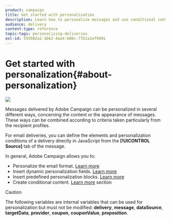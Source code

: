 ```yaml
---
product: campaign
title: Get started with personalization
description: Learn how to personalize messages and use conditional content in Campaign
audience: delivery
content-type: reference
topic-tags: personalizing-deliveries
exl-id: 555082a2-1b62-4aa4-b80c-77b1a1ef9491
---
```

# Get started with personalization{#about-personalization}

![](assets/do-not-localize/common.svg)

Messages delivered by Adobe Campaign can be personalized in several different ways, concerning the content or the appearance of messages. These ways can be combined according to criteria taken particularly from the recipient profiles. 

For email deliveries, you can define the elements and personalization conditions of a delivery directly in JavaScript from the **[!UICONTROL Source]** tab of the message. 

In general, Adobe Campaign allows you to:

* Personalize the email format. [Learn more](email/defining-the-email-content.md#message-content)
* Insert dynamic personalization fields. [Learn more](personalization-fields.md)
* Insert predefined personalization blocks. [Learn more](personalization-blocks.md)
* Create conditional content. [Learn more](conditional-content.md) section

>[!CAUTION]
>
>The following variables are internal variables that can be used for personalization but must not be modified: **delivery**, **message**, **dataSource**, **targetData**, **provider**, **coupon**, **couponValue**, **proposition**.
